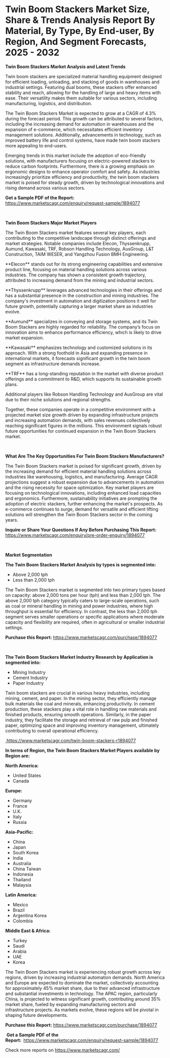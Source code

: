 <p><h1>Twin Boom Stackers Market Size, Share & Trends Analysis Report By Material, By Type, By End-user, By Region, And Segment Forecasts, 2025 - 2032</h1></p><p><strong>Twin Boom Stackers Market Analysis and Latest Trends</strong></p>
<p><p>Twin boom stackers are specialized material handling equipment designed for efficient loading, unloading, and stacking of goods in warehouses and industrial settings. Featuring dual booms, these stackers offer enhanced stability and reach, allowing for the handling of large and heavy items with ease. Their versatility makes them suitable for various sectors, including manufacturing, logistics, and distribution.</p><p>The Twin Boom Stackers Market is expected to grow at a CAGR of 4.3% during the forecast period. This growth can be attributed to several factors, including the increasing demand for automation in warehouses and the expansion of e-commerce, which necessitates efficient inventory management solutions. Additionally, advancements in technology, such as improved battery life and control systems, have made twin boom stackers more appealing to end-users.</p><p>Emerging trends in this market include the adoption of eco-friendly solutions, with manufacturers focusing on electric-powered stackers to reduce carbon footprints. Furthermore, there is a growing emphasis on ergonomic designs to enhance operator comfort and safety. As industries increasingly prioritize efficiency and productivity, the twin boom stackers market is poised for steady growth, driven by technological innovations and rising demand across various sectors.</p></p>
<p><strong>Get a Sample PDF of the Report:&nbsp;</strong> <a href="https://www.marketscagr.com/enquiry/request-sample/1894077?utm_campaign=2003&utm_medium=2&utm_source=Github&utm_content=ia&utm_term=01032025&utm_id=twin-boom-stackers">https://www.marketscagr.com/enquiry/request-sample/1894077</a></p>
<p>&nbsp;</p>
<p><strong>Twin Boom Stackers Major Market Players</strong></p>
<p><p>The Twin Boom Stackers market features several key players, each contributing to the competitive landscape through distinct offerings and market strategies. Notable companies include Elecon, Thyssenkrupp, Aumund, Kawasaki, TRF, Robson Handling Technology, AusGroup, L&T Construction, TAIM WESER, and Yangzhou Fusion BMH Engineering.</p><p>**Elecon** stands out for its strong engineering capabilities and extensive product line, focusing on material handling solutions across various industries. The company has shown a consistent growth trajectory, attributed to increasing demand from the mining and industrial sectors.</p><p>**Thyssenkrupp** leverages advanced technologies in their offerings and has a substantial presence in the construction and mining industries. The company's investment in automation and digitization positions it well for future growth, potentially capturing a larger market share as industries evolve.</p><p>**Aumund** specializes in conveying and storage systems, and its Twin Boom Stackers are highly regarded for reliability. The company’s focus on innovation aims to enhance performance efficiency, which is likely to drive market expansion.</p><p>**Kawasaki** emphasizes technology and customized solutions in its approach. With a strong foothold in Asia and expanding presence in international markets, it forecasts significant growth in the twin boom segment as infrastructure demands increase.</p><p>**TRF** has a long-standing reputation in the market with diverse product offerings and a commitment to R&D, which supports its sustainable growth plans.</p><p>Additional players like Robson Handling Technology and AusGroup are vital due to their niche solutions and regional strengths. </p><p>Together, these companies operate in a competitive environment with a projected market size growth driven by expanding infrastructure projects and increasing automation demands, with sales revenues collectively reaching significant figures in the millions. This environment signals robust future opportunities for continued expansion in the Twin Boom Stackers market.</p></p>
<p>&nbsp;</p>
<p><strong>What Are The Key Opportunities For Twin Boom Stackers Manufacturers?</strong></p>
<p><p>The Twin Boom Stackers market is poised for significant growth, driven by the increasing demand for efficient material handling solutions across industries like warehousing, logistics, and manufacturing. Average CAGR projections suggest a robust expansion due to advancements in automation and the rising necessity for space optimization. Key market players are focusing on technological innovations, including enhanced load capacities and ergonomics. Furthermore, sustainability initiatives are prompting the adoption of electric stackers, further enhancing the market's prospects. As e-commerce continues to surge, demand for versatile and efficient lifting solutions will strengthen the Twin Boom Stackers sector in the coming years.</p></p>
<p><strong>Inquire or Share Your Questions If Any Before Purchasing This Report:</strong> <a href="https://www.marketscagr.com/enquiry/pre-order-enquiry/1894077?utm_campaign=2003&utm_medium=2&utm_source=Github&utm_content=ia&utm_term=01032025&utm_id=twin-boom-stackers">https://www.marketscagr.com/enquiry/pre-order-enquiry/1894077</a></p>
<p>&nbsp;</p>
<p><strong>Market Segmentation</strong></p>
<p><strong>The Twin Boom Stackers Market Analysis by types is segmented into:</strong></p>
<p><ul><li>Above 2,000 tph</li><li>Less than 2,000 tph</li></ul></p>
<p><p>The Twin Boom Stackers market is segmented into two primary types based on capacity: above 2,000 tons per hour (tph) and less than 2,000 tph. The above 2,000 tph category typically caters to large-scale operations, such as coal or mineral handling in mining and power industries, where high throughput is essential for efficiency. In contrast, the less than 2,000 tph segment serves smaller operations or specific applications where moderate capacity and flexibility are required, often in agricultural or smaller industrial settings.</p></p>
<p><strong>Purchase this Report:&nbsp;</strong><a href="https://www.marketscagr.com/purchase/1894077?utm_campaign=2003&utm_medium=2&utm_source=Github&utm_content=ia&utm_term=01032025&utm_id=twin-boom-stackers">https://www.marketscagr.com/purchase/1894077</a></p>
<p>&nbsp;</p>
<p><strong>The Twin Boom Stackers Market Industry Research by Application is segmented into:</strong></p>
<p><ul><li>Mining Industry</li><li>Cement Industry</li><li>Paper Industry</li></ul></p>
<p><p>Twin boom stackers are crucial in various heavy industries, including mining, cement, and paper. In the mining sector, they efficiently manage bulk materials like coal and minerals, enhancing productivity. In cement production, these stackers play a vital role in handling raw materials and finished products, ensuring smooth operations. Similarly, in the paper industry, they facilitate the storage and retrieval of raw pulp and finished paper, optimizing space and improving inventory management, ultimately contributing to overall operational efficiency.</p></p>
<p><a href="https://www.marketscagr.com/twin-boom-stackers-r1894077?utm_campaign=2003&utm_medium=2&utm_source=Github&utm_content=ia&utm_term=01032025&utm_id=twin-boom-stackers">&nbsp;https://www.marketscagr.com/twin-boom-stackers-r1894077</a></p>
<p><strong>In terms of Region, the Twin Boom Stackers Market Players available by Region are:</strong></p>
<p>
    <p> <strong> North America: </strong>
        <ul>
            <li>United States</li>
            <li>Canada</li>
        </ul>
        </p> 
    <p> <strong> Europe: </strong>
        <ul>
            <li>Germany</li>
            <li>France</li>
            <li>U.K.</li>
            <li>Italy</li>
            <li>Russia</li>
        </ul>
        </p> 
    <p> <strong> Asia-Pacific: </strong>
        <ul>
            <li>China</li>
            <li>Japan</li>
            <li>South Korea</li>
            <li>India</li>
            <li>Australia</li>
            <li>China Taiwan</li>
            <li>Indonesia</li>
            <li>Thailand</li>
            <li>Malaysia</li>
        </ul>
        </p> 
    <p> <strong> Latin America: </strong>
        <ul>
            <li>Mexico</li>
            <li>Brazil</li>
            <li>Argentina Korea</li>
            <li>Colombia</li>
        </ul>
        </p> 
    <p> <strong> Middle East & Africa: </strong>
        <ul>
            <li>Turkey</li>
            <li>Saudi</li>
            <li>Arabia</li>
            <li>UAE</li>
            <li>Korea</li>
        </ul>
    </p>
    </p>
<p><p>The Twin Boom Stackers market is experiencing robust growth across key regions, driven by increasing industrial automation demands. North America and Europe are expected to dominate the market, collectively accounting for approximately 45% market share, due to their advanced infrastructure and substantial investments in technology. The APAC region, particularly China, is projected to witness significant growth, contributing around 35% market share, fueled by expanding manufacturing sectors and infrastructure projects. As markets evolve, these regions will be pivotal in shaping future developments.</p></p>
<p><strong>Purchase this Report: </strong><a href="https://www.marketscagr.com/purchase/1894077?utm_campaign=2003&utm_medium=2&utm_source=Github&utm_content=ia&utm_term=01032025&utm_id=twin-boom-stackers">https://www.marketscagr.com/purchase/1894077</a></p>
<p>&nbsp;<strong>Get a Sample PDF of the Report:&nbsp;&nbsp;</strong><a href="https://www.marketscagr.com/enquiry/request-sample/1894077?utm_campaign=2003&utm_medium=2&utm_source=Github&utm_content=ia&utm_term=01032025&utm_id=twin-boom-stackers">https://www.marketscagr.com/enquiry/request-sample/1894077</a></p>
<p><strong></strong></p>
<p>Check more reports on <a href="https://www.marketscagr.com/?utm_campaign=2003&utm_medium=2&utm_source=Github&utm_content=ia&utm_term=01032025&utm_id=twin-boom-stackers">https://www.marketscagr.com/</a></p>